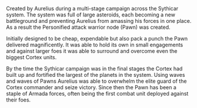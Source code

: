 Created by Aurelius during a multi-stage campaign across the Sythicar system. The system was full of large asteroids, each becoming a new battleground and preventing Aurelius from amassing his forces in one place. As a result the Personified attack warrior node (Pawn) was created.

Initially designed to be cheap, expendable but also pack a punch the Pawn delivered magnificently. It was able to hold its own in small engagements and against larger foes it was able to surround and overcome even the biggest Cortex units.

By the time the Sythicar campaign was in the final stages the Cortex had built up and fortified the largest of the planets in the system. Using waves and waves of Pawns Aurelius was able to overwhelm the elite guard of the Cortex commander and seize victory. Since then the Pawn has been a staple of Armada forces, often being the first combat unit deployed against their foes.
